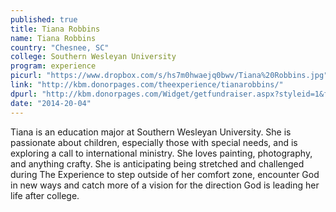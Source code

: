 ```yaml
---
published: true
title: Tiana Robbins
name: Tiana Robbins
country: "Chesnee, SC"
college: Southern Wesleyan University
program: experience
picurl: "https://www.dropbox.com/s/hs7m0hwaejq0bwv/Tiana%20Robbins.jpg"
link: "http://kbm.donorpages.com/theexperience/tianarobbins/"
dpurl: "http://kbm.donorpages.com/Widget/getfundraiser.aspx?styleid=1&fid=a013bcd5-e6b7-4179-aefb-17211a247036&pageId=416&did=9e6e189d-1066-4f69-bed1-bf32a5ec586f&type=indiv"
date: "2014-20-04"
---
```


Tiana is an education major at Southern Wesleyan University. She is passionate about children, especially those with special needs, and is exploring a call to international ministry. She loves painting, photography, and anything crafty. She is anticipating being stretched and challenged during The Experience to step outside of her comfort zone, encounter God in new ways and catch more of a vision for the direction God is leading her life after college.